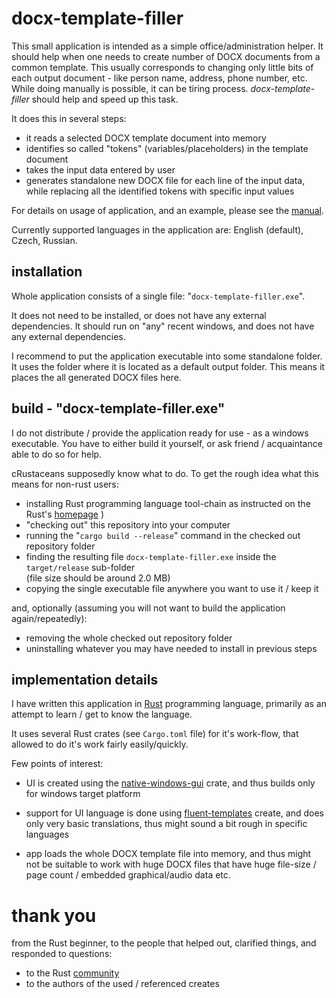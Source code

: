 # docx-template-filler

This small application is intended as a simple office/administration helper. It should help when one needs to create number of DOCX documents from a common template. This usually corresponds to changing only little bits of each output document - like person name, address, phone number, etc. While doing manually is possible, it can be tiring process. *docx-template-filler* should help and speed up this task.

It does this in several steps:

  - it reads a selected DOCX template document into memory
  - identifies so called "tokens" (variables/placeholders) in the template document
  - takes the input data entered by user
  - generates standalone new DOCX file for each line of the input data, while replacing all the identified tokens with specific input values

For details on usage of application, and an example, please see the [manual](manual.md).

Currently supported languages in the application are: English (default), Czech, Russian.

## installation

Whole application consists of a single file: "`docx-template-filler.exe`".

It does not need to be installed, or does not have any external dependencies. It should run on "any" recent windows, and does not have any external dependencies.

I recommend to put the application executable into some standalone folder. It uses the folder where it is located as a default output folder. This means it places the all generated DOCX files here.

## build - "docx-template-filler.exe"

I do not distribute / provide the application ready for use - as a windows executable. You have to either build it yourself, or ask friend / acquaintance able to do so for help.

cRustaceans supposedly know what to do. To get the rough idea what this means for non-rust users:

- installing Rust programming language tool-chain as instructed on the Rust's [homepage][rust] )
- "checking out" this repository into your computer
- running the "`cargo build --release`" command in the checked out repository folder
- finding the resulting file `docx-template-filler.exe` inside the `target/release` sub-folder<br/>(file size should be around 2.0 MB)
- copying the single executable file anywhere you want to use it / keep it

and, optionally (assuming you will not want to build the application again/repeatedly):

- removing the whole checked out repository folder
- uninstalling whatever you may have needed to install in previous steps

## implementation details

I have written this application in [Rust][rust] programming language, primarily as an attempt to learn / get to know the language.

It uses several Rust crates (see `Cargo.toml` file) for it's work-flow, that allowed to do it's work fairly easily/quickly.

Few points of interest:

- UI is created using the [native-windows-gui][nwg] crate, and thus builds only for windows target platform

- support for UI language is done using [fluent-templates][ft] create, and does only very basic translations, thus might sound a bit rough in specific languages

- app loads the whole DOCX template file into memory, and thus might not be suitable to work with huge DOCX files that have huge file-size / page count / embedded graphical/audio data etc.

# thank you

from the Rust beginner, to the people that helped out, clarified things, and responded to questions:

- to the Rust [community][forum]
- to the authors of the used / referenced creates

<!-- references -->
[rust]: https://www.rust-lang.org/
[forum]: https://users.rust-lang.org/
[nwg]: https://github.com/gabdube/native-windows-gui
[ft]: https://github.com/XAMPPRocky/fluent-templates
